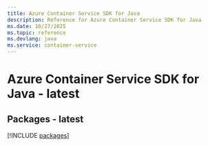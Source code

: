 ```yaml
---
title: Azure Container Service SDK for Java
description: Reference for Azure Container Service SDK for Java
ms.date: 10/27/2025
ms.topic: reference
ms.devlang: java
ms.service: container-service
---
```

# Azure Container Service SDK for Java - latest
## Packages - latest
[!INCLUDE [packages](container-service-index.md)]